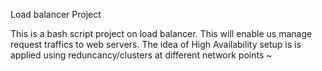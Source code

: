 Load balancer Project

This is a bash script project on load balancer.
This will enable us manage request traffics to web servers.
The idea of High Availability setup is is applied using reduncancy/clusters
at different network points
~                                  
